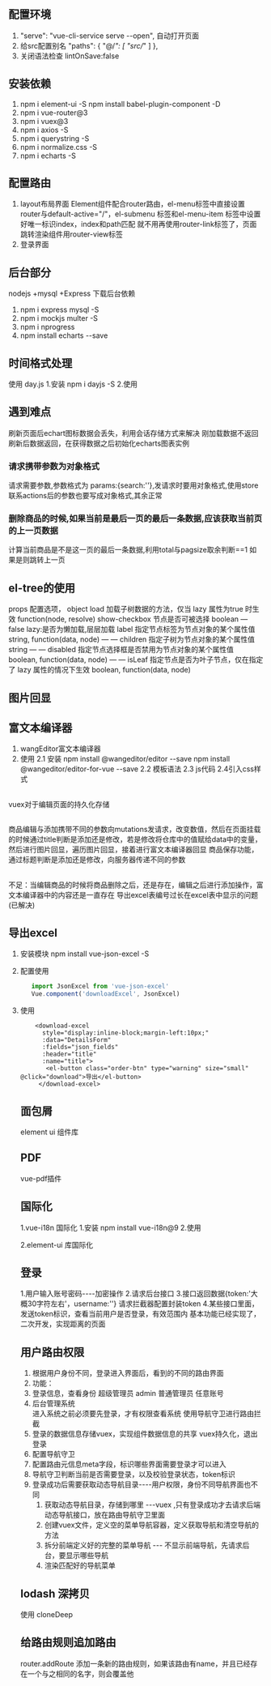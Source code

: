 ## 配置环境
1. "serve": "vue-cli-service serve --open", 自动打开页面
2. 给src配置别名
     "paths": {
      "@/*": [
        "src/*"
      ]
    },
3. 关闭语法检查
  lintOnSave:false
## 安装依赖
1. npm i element-ui -S   npm install babel-plugin-component -D
2. npm i vue-router@3
3. npm i vuex@3
4. npm i axios -S
5. npm i querystring -S
5. npm i normalize.css -S
6. npm i echarts -S

## 配置路由
1. layout布局界面
Element组件配合router路由，el-menu标签中直接设置router与default-active="/"，el-submenu 标签和el-menu-item 标签中设置好唯一标识index，index和path匹配
就不用再使用router-link标签了，页面跳转渲染组件用router-view标签
2. 登录界面

## 后台部分
nodejs +mysql +Express
下载后台依赖
1. npm i express mysql -S
2. npm i mockjs multer -S
3. npm i nprogress
4. npm install echarts --save

## 时间格式处理
使用 day.js
1.安装 npm i dayjs -S
2.使用 
## 遇到难点
刷新页面后echart图标数据会丢失，利用会话存储方式来解决
刚加载数据不返回刷新后数据返回，在获得数据之后初始化echarts图表实例

### 请求携带参数为对象格式
请求需要参数,参数格式为 params:{search:''},发请求时要用对象格式,使用store联系actions后的参数也要写成对象格式,其余正常

### 删除商品的时候,如果当前是最后一页的最后一条数据,应该获取当前页的上一页数据
计算当前商品是不是这一页的最后一条数据,利用total与pagsize取余判断==1
如果是则跳转上一页

## el-tree的使用
props	配置选项，	object
load	加载子树数据的方法，仅当 lazy 属性为true 时生效	function(node, resolve)
show-checkbox	节点是否可被选择	boolean	—	false
lazy:是否为懒加载,层层加载
label	指定节点标签为节点对象的某个属性值	string, function(data, node)	—	—
children	指定子树为节点对象的某个属性值	string	—	—
disabled	指定节点选择框是否禁用为节点对象的某个属性值	boolean, function(data, node)	—	—
isLeaf	指定节点是否为叶子节点，仅在指定了 lazy 属性的情况下生效	boolean, function(data, node)
## 图片回显

## 富文本编译器
1. wangEditor富文本编译器
2. 使用
2.1 安装  npm install @wangeditor/editor --save
npm install @wangeditor/editor-for-vue --save
2.2 模板语法
2.3 js代码
2.4引入css样式

## 
vuex对于编辑页面的持久化存储
## 
商品编辑与添加携带不同的参数向mutations发请求，改变数值，然后在页面挂载的时候通过title判断是添加还是修改，若是修改将仓库中的值赋给data中的变量，然后进行图片回显，遍历图片回显，接着进行富文本编译器回显
商品保存功能，通过标题判断是添加还是修改，向服务器传递不同的参数
## 
不足：当编辑商品的时候将商品删除之后，还是存在，编辑之后进行添加操作，富文本编译器中的内容还是一直存在
导出excel表编号过长在excel表中显示的问题(已解决)

## 导出excel 
1. 安装模块
   npm install vue-json-excel -S 

2. 配置使用
   ```js 
      import JsonExcel from 'vue-json-excel'
      Vue.component('downloadExcel', JsonExcel)
   ```
3. 使用
   ```vue
       <download-excel 
         style="display:inline-block;margin-left:10px;"
         :data="DetailsForm" 
         :fields="json_fields" 
         :header="title"
         :name="title">
          <el-button class="order-btn" type="warning" size="small" @click="download">导出</el-button>
        </download-excel>
   ```
   ## 面包屑
   element ui 组件库
   ## PDF 
   vue-pdf插件
   ## 国际化
   1.vue-i18n 国际化
   1.安装 npm install vue-i18n@9
   2.使用
   
   2.element-ui 库国际化

   ## 登录
   1.用户输入账号密码----加密操作
   2.请求后台接口
   3.接口返回数据{token:'大概30字符左右'，username:''}
   请求拦截器配置封装token
   4.某些接口里面，发送token标识，查看当前用户是否登录，有效范围内
   基本功能已经实现了，二次开发，实现距离的页面
   ## 用户路由权限
   1. 根据用户身份不同，登录进入界面后，看到的不同的路由界面
   2. 功能：
    1. 登录信息，查看身份 
      超级管理员 admin
      普通管理员 任意账号
    2. 后台管理系统   
    进入系统之前必须要先登录，才有权限查看系统
    使用导航守卫进行路由拦截 
    3. 登录的数据信息存储vuex，实现组件数据信息的共享
      vuex持久化，退出登录
    4. 配置导航守卫
     1. 配置路由元信息meta字段，标识哪些界面需要登录才可以进入
     2. 导航守卫判断当前是否需要登录，以及校验登录状态，token标识
     2. 登录成功后需要获取动态导航目录----用户权限，身份不同导航界面也不同  
        1. 获取动态导航目录，存储到哪里 ---vuex ,只有登录成功才去请求后端动态导航接口，放在路由导航守卫里面
        2. 创建vuex文件，定义空的菜单导航容器，定义获取导航和清空导航的方法
        3. 拆分前端定义好的完整的菜单导航 --- 不显示前端导航，先请求后台，要显示哪些导航
        4. 渲染匹配好的导航菜单

      ## lodash 深拷贝
      使用 cloneDeep
      ## 给路由规则追加路由
      router.addRoute
      添加一条新的路由规则，如果该路由有name，并且已经存在一个与之相同的名字，则会覆盖他
      

    

